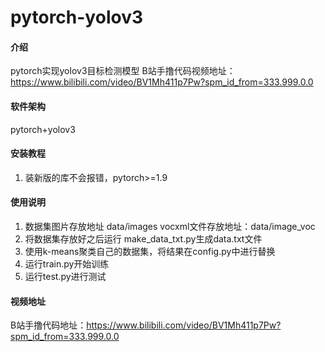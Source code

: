 # pytorch-yolov3

#### 介绍
pytorch实现yolov3目标检测模型
B站手撸代码视频地址：https://www.bilibili.com/video/BV1Mh411p7Pw?spm_id_from=333.999.0.0

#### 软件架构
pytorch+yolov3


#### 安装教程

1.  装新版的库不会报错，pytorch>=1.9

#### 使用说明

1.  数据集图片存放地址  data/images   vocxml文件存放地址：data/image_voc
2.  将数据集存放好之后运行 make_data_txt.py生成data.txt文件
3.  使用k-means聚类自己的数据集，将结果在config.py中进行替换
4.  运行train.py开始训练
5.  运行test.py进行测试


#### 视频地址

B站手撸代码地址：https://www.bilibili.com/video/BV1Mh411p7Pw?spm_id_from=333.999.0.0